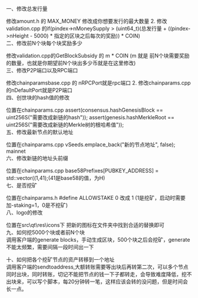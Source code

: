 一、修改总发行量 <br>

修改amount.h 的 MAX_MONEY 修改成你想要发行的最大数量
 2. 修改validation.cpp 的if(pindex->nMoneySupply > (uint64_t)(总发行量 + ((pindex->nHeight - 5000) * 指定的区块之后每次的奖励)) * COIN) <br>
二、修改前N个块每个块奖励多少<br>

修改validation.cpp的GetBlockSubsidy 的 m * COIN (m 就是 前N个块需要奖励的数量，也就是你期望前N个块出多少币就是在这里修改)<br>
三、修改P2P端口以及RPC端口<br>

修改chainparamsbase.cpp 的 nRPCPort就是rpc端口
 2. 修改chainparams.cpp的nDefaultPort就是P2P端口<br>
四、创世块的hash值的修改<br>

位置在chainparams.cpp
 assert(consensus.hashGenesisBlock == uint256S("需要改成新链的hash"));
 assert(genesis.hashMerkleRoot == uint256S("需要改成新链的Merkle树的根哈希值"));<br>
五、修改最新节点的默认地址<br>

位置在chainparams.cpp
 vSeeds.emplace_back("新的节点地址", false); mainnet  <br>
六、修改新链的地址头前缀<br>

位置在chainparams.cpp
 base58Prefixes[PUBKEY_ADDRESS] = std::vector<unsigned char>((1,41);(41是base58的值，为H)  <br>
七、是否挖矿<br>

位置在chainparams.h
 #define ALLOWSTAKE 0 改成 1 (1是挖矿，启动时需要加-staking=1，0是不挖矿)  <br>
八、logo的修改<br>

位置在src\qt\res\icons下
 把新的图标在文件夹中找到合适的替换即可  <br>
九、如何挖5000个块或者前N个块<br>
调用客户端的generate blocks，手动生成区块，500个块之后会挖矿，generate不能太频繁，需要间隔一段时间出一下 <br>

十、如何把各个挖矿节点的资产转移到一个地址<br>
调用客户端的sendtoaddress,大额转账需要等出块后再转第二次，可以多个节点同时出块，同时转账，切记不能把节点的钱一下子都转走，会导致难度降低，挖不出块来，可以写个脚本，每20分钟转一笔，这样应该会转的没问题，但是时间会长一点。